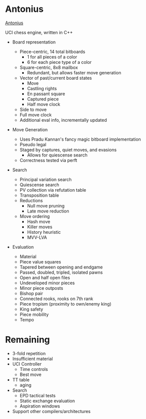 # Antonius

[Antonius](img/antonius.jpg)

UCI chess engine, written in C++

* Board representation
    * Piece-centric, 14 total bitboards
        * 1 for all pieces of a color
        * 6 for each piece type of a color
    * Square-centric, 8x8 mailbox
        * Redundant, but allows faster move generation
    * Vector of past/current board states
        * Move
        * Castling rights
        * En passant square
        * Captured piece
        * Half move clock
    * Side to move
    * Full move clock
    * Additional eval info, incrementally updated

* Move Generation
    * Uses Pradu Kannan's fancy magic bitboard implementation
    * Pseudo legal
    * Staged by captures, quiet moves, and evasions
        * Allows for quiescense search
    * Correctness tested via perft

* Search
    * Principal variation search
    * Quiescense search
    * PV collection via refutation table
    * Transposition table
    * Reductions
        * Null move pruning
        * Late move reduction
    * Move ordering
        * Hash move
        * Killer moves
        * History heuristic
        * MVV-LVA

* Evaluation
    * Material
    * Piece value squares
    * Tapered between opening and endgame
    * Passed, doubled, tripled, isolated pawns
    * Open and half open files
    * Undeveloped minor pieces
    * Minor piece outposts
    * Bishop pair
    * Connected rooks, rooks on 7th rank
    * Piece tropism (proximity to own/enemy king)
    * King safety
    * Piece mobility
    * Tempo

# Remaining

* 3-fold repetition
* Insufficient material
* UCI Controller
    * Time controls
    * Best move
* TT table
    * aging
* Search
    * EPD tactical tests
    * Static exchange evaluation
    * Aspiration windows
* Support other compilers/architectures
